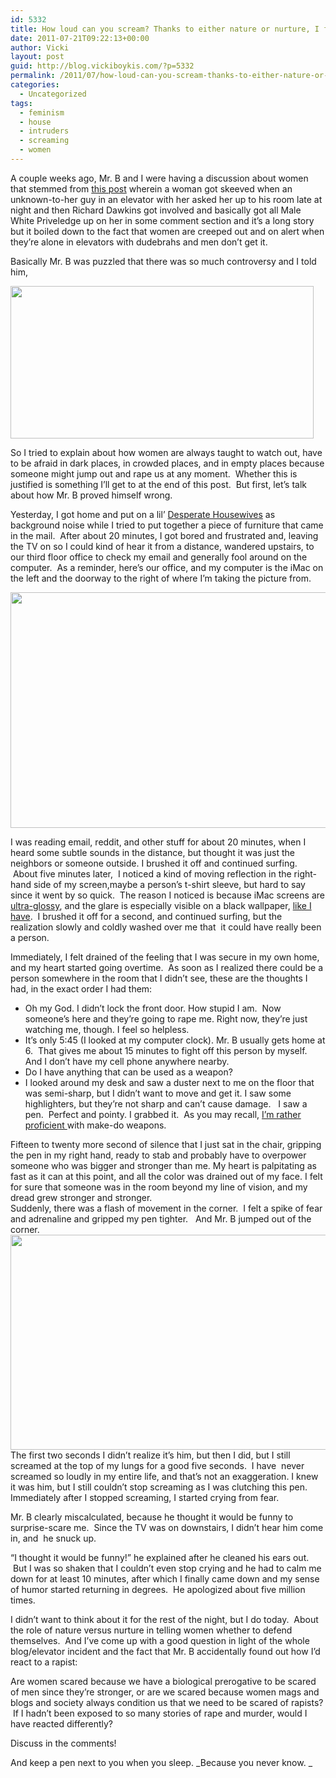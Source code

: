 ```yaml
---
id: 5332
title: How loud can you scream? Thanks to either nature or nurture, I found out yesterday!
date: 2011-07-21T09:22:13+00:00
author: Vicki
layout: post
guid: http://blog.vickiboykis.com/?p=5332
permalink: /2011/07/how-loud-can-you-scream-thanks-to-either-nature-or-nurture-i-found-out-yesterday/
categories:
  - Uncategorized
tags:
  - feminism
  - house
  - intruders
  - screaming
  - women
---
```

A couple weeks ago, Mr. B and I were having a discussion about women that stemmed from <a href="http://blogs.discovermagazine.com/badastronomy/2011/07/05/richard-dawkins-and-male-privilege/" target="_blank">this post</a> wherein a woman got skeeved when an unknown-to-her guy in an elevator with her asked her up to his room late at night and then Richard Dawkins got involved and basically got all Male White Priveledge up on her in some comment section and it&#8217;s a long story but it boiled down to the fact that women are creeped out and on alert when they&#8217;re alone in elevators with dudebrahs and men don&#8217;t get it.

Basically Mr. B was puzzled that there was so much controversy and I told him,

[<img class="aligncenter size-full wp-image-5333" title="Screen shot 2011-07-21 at 8.32.16 AM" src="http://blog.vickiboykis.com/wp-content/uploads/2011/07/Screen-shot-2011-07-21-at-8.32.16-AM.png" alt="" width="485" height="244" />](http://blog.vickiboykis.com/wp-content/uploads/2011/07/Screen-shot-2011-07-21-at-8.32.16-AM.png)

So I tried to explain about how women are always taught to watch out, have to be afraid in dark places, in crowded places, and in empty places because someone might jump out and rape us at any moment.  Whether this is justified is something I&#8217;ll get to at the end of this post.  But first, let&#8217;s talk about how Mr. B proved himself wrong.

Yesterday, I got home and put on a lil&#8217; <a href="http://www.funnyordie.com/videos/4fc0d632b5/mob-wives-with-sophia-bush-drea-de-matteo" target="_blank">Desperate Housewives</a> as background noise while I tried to put together a piece of furniture that came in the mail.  After about 20 minutes, I got bored and frustrated and, leaving the TV on so I could kind of hear it from a distance, wandered upstairs, to our third floor office to check my email and generally fool around on the computer.  As a reminder, here&#8217;s our office, and my computer is the iMac on the left and the doorway to the right of where I&#8217;m taking the picture from.

<p style="text-align: center;">
  <a href="http://blog.vickiboykis.com/wp-content/uploads/2011/07/DSC_0606.jpg"><img class="aligncenter size-full wp-image-5334" title="DSC_0606" src="http://blog.vickiboykis.com/wp-content/uploads/2011/07/DSC_0606.jpg" alt="" width="568" height="377" /></a>
</p>

<p style="text-align: left;">
  I was reading email, reddit, and other stuff for about 20 minutes, when I heard some subtle sounds in the distance, but thought it was just the neighbors or someone outside. I brushed it off and continued surfing.  About five minutes later,  I noticed a kind of moving reflection in the right-hand side of my screen,maybe a person&#8217;s t-shirt sleeve, but hard to say since it went by so quick.  The reason I noticed is because iMac screens are <a href="http://www.macworld.com/article/139942/2009/04/mwvodcast103.html" target="_blank">ultra-glossy</a>, and the glare is especially visible on a black wallpaper, <a href="http://www.wallpaper4me.com/wallpaper/New-Age-Pop-Map/" target="_blank">like I have</a>.  I brushed it off for a second, and continued surfing, but the realization slowly and coldly washed over me that  it could have really been a person.
</p>

<p style="text-align: left;">
  Immediately, I felt drained of the feeling that I was secure in my own home, and my heart started going overtime.  As soon as I realized there could be a person somewhere in the room that I didn&#8217;t see, these are the thoughts I had, in the exact order I had them:
</p>

  * Oh my God. I didn&#8217;t lock the front door. How stupid I am.  Now someone&#8217;s here and they&#8217;re going to rape me. Right now, they&#8217;re just watching me, though. I feel so helpless.
  * It&#8217;s only 5:45 (I looked at my computer clock). Mr. B usually gets home at 6.  That gives me about 15 minutes to fight off this person by myself. And I don&#8217;t have my cell phone anywhere nearby.
  * Do I have anything that can be used as a weapon?
  * I looked around my desk and saw a duster next to me on the floor that was semi-sharp, but I didn&#8217;t want to move and get it. I saw some highlighters, but they&#8217;re not sharp and can&#8217;t cause damage.   I saw a pen.  Perfect and pointy. I grabbed it.  As you may recall, <a href="http://blog.vickiboykis.com/2010/11/19/friday-links-37/" target="_blank">I&#8217;m rather proficient </a>with make-do weapons.

<div>
  Fifteen to twenty more second of silence that I just sat in the chair, gripping the pen in my right hand, ready to stab and probably have to overpower someone who was bigger and stronger than me. My heart is palpitating as fast as it can at this point, and all the color was drained out of my face. I felt for sure that someone was in the room beyond my line of vision, and my dread grew stronger and stronger.
</div>

<div>
  Suddenly, there was a flash of movement in the corner.  I felt a spike of fear and adrenaline and gripped my pen tighter.   And Mr. B jumped out of the corner.
</div>



<div>
  <img class="aligncenter size-full wp-image-5336" title="dscmodified" src="http://blog.vickiboykis.com/wp-content/uploads/2011/07/dscmodified.jpg" alt="" width="517" height="344" />
</div>



<div>
  The first two seconds I didn&#8217;t realize it&#8217;s him, but then I did, but I still screamed at the top of my lungs for a good five seconds.  I have  never screamed so loudly in my entire life, and that&#8217;s not an exaggeration. I knew it was him, but I still couldn&#8217;t stop screaming as I was clutching this pen.   Immediately after I stopped screaming, I started crying from fear.
</div>



Mr. B clearly miscalculated, because he thought it would be funny to surprise-scare me.  Since the TV was on downstairs, I didn&#8217;t hear him come in, and  he snuck up.

&#8220;I thought it would be funny!&#8221; he explained after he cleaned his ears out.  But I was so shaken that I couldn&#8217;t even stop crying and he had to calm me down for at least 10 minutes, after which I finally came down and my sense of humor started returning in degrees.  He apologized about five million times.

I didn&#8217;t want to think about it for the rest of the night, but I do today.  About the role of nature versus nurture in telling women whether to defend themselves.  And I&#8217;ve come up with a good question in light of the whole blog/elevator incident and the fact that Mr. B accidentally found out how I&#8217;d react to a rapist:

Are women scared because we have a biological prerogative to be scared of men since they&#8217;re stronger, or are we scared because women mags and blogs and society always condition us that we need to be scared of rapists?  If I hadn&#8217;t been exposed to so many stories of rape and murder, would I have reacted differently? 

Discuss in the comments!

And keep a pen next to you when you sleep. _Because you never know. _